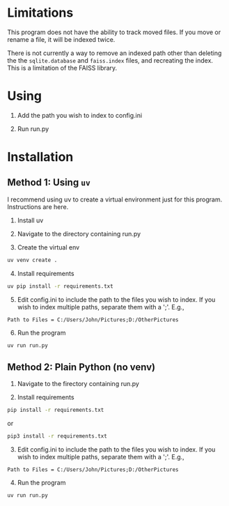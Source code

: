 # Limitations

This program does not have the ability to track moved files. If you move or
rename a file, it will be indexed twice.

There is not currently a way to remove an indexed path other than deleting the
the ``sqlite.database`` and ``faiss.index`` files, and recreating the index.
This is a limitation of the FAISS library.


# Using

1. Add the path you wish to index to config.ini

2. Run run.py

# Installation

## Method 1: Using ``uv``

I recommend using uv to create a virtual environment just for this program. Instructions are here.

1. Install uv

2. Navigate to the directory containing run.py

3. Create the virtual env

```bash
uv venv create .
```

4. Install requirements

```bash
uv pip install -r requirements.txt
```

5. Edit config.ini to include the path to the files you wish to index. If you wish to index multiple paths, separate them with a ';'. E.g.,

```
Path to Files = C:/Users/John/Pictures;D:/OtherPictures
```

6. Run the program

```bash
uv run run.py 
```

## Method 2: Plain Python (no venv)

1. Navigate to the firectory containing run.py

2. Install requirements

```bash
pip install -r requirements.txt
```

or

```bash
pip3 install -r requirements.txt
```

3. Edit config.ini to include the path to the files you wish to index. If you wish to index multiple paths, separate them with a ';'. E.g.,

```
Path to Files = C:/Users/John/Pictures;D:/OtherPictures
```

4. Run the program

```bash
uv run run.py 
```
